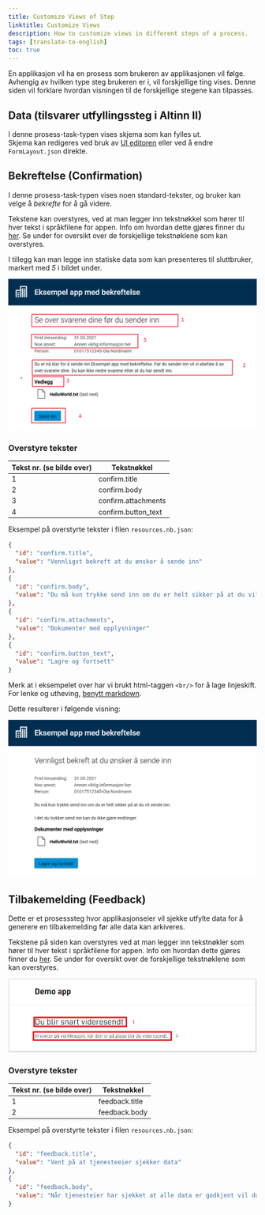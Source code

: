 ```yaml
---
title: Customize Views of Step
linktitle: Customize Views
description: How to customize views in different steps of a process.
tags: [translate-to-english]
toc: true
---
```


En applikasjon vil ha en prosess som brukeren av applikasjonen vil følge. 
Avhengig av hvilken type steg brukeren er i, vil forskjellige ting vises. 
Denne siden vil forklare hvordan visningen til de forskjellige stegene kan tilpasses.

## Data (tilsvarer utfyllingssteg i Altinn II)
I denne prosess-task-typen vises skjema som kan fylles ut.  
Skjema kan redigeres ved bruk av [UI editoren](../../ui-editor) eller ved å endre `FormLayout.json` direkte.

## Bekreftelse (Confirmation)
I denne prosess-task-typen vises noen standard-tekster, og bruker kan velge å *bekrefte* for å gå videre.

Tekstene kan overstyres, ved at man legger inn tekstnøkkel som hører til hver tekst i språkfilene for appen. Info
om hvordan dette gjøres finner du [her](../../tekster). Se under for oversikt over de forskjellige tekstnøklene som kan
overstyres.

I tillegg kan man legge inn statiske data som kan presenteres til sluttbruker, markert med *5* i bildet under. 

![Bekreftelses-visningen](texts.png "Tekster som kan endres/overstyres i bekreftelses-visningen")

### Overstyre tekster

| Tekst nr. (se bilde over) | Tekstnøkkel         |
| ------------------------- | ------------------- |
| 1                         | confirm.title       |
| 2                         | confirm.body        |
| 3                         | confirm.attachments |
| 4                         | confirm.button_text |

Eksempel på overstyrte tekster i filen `resources.nb.json`:

```json
{
  "id": "confirm.title",
  "value": "Vennligst bekreft at du ønsker å sende inn"
},
{
  "id": "confirm.body",
  "value": "Du må kun trykke send inn om du er helt sikker på at du vil sende inn. <br/><br/>I det du trykker send inn kan du ikke gjøre endringer."
},
{
  "id": "confirm.attachments",
  "value": "Dokumenter med opplysninger"
},
{
  "id": "confirm.button_text",
  "value": "Lagre og fortsett"
}
```

Merk at i eksempelet over har vi brukt html-taggen `<br/>` for å lage linjeskift.
For lenke og utheving, [benytt markdown](../../tekster#formatering-av-tekster).

Dette resulterer i følgende visning:

![Bekreftelses-visningen](overridden.png "Overstyrte tekster på bekreftelses-visningen")

## Tilbakemelding (Feedback)
Dette er et prosesssteg hvor applikasjonseier vil sjekke utfylte data for å generere en tilbakemelding før alle data kan arkiveres.

Tekstene på siden kan overstyres ved at man legger inn tekstnøkler som hører til hver tekst i språkfilene for appen. Info om hvordan dette gjøres finner du [her](../../tekster). Se under for oversikt over de forskjellige tekstnøklene som kan overstyres.

![Tilbakemelding-visningen](feedback-default.png "Tekster som kan endres/overstyres i tilbakemelding-visningen")

### Overstyre tekster

| Tekst nr. (se bilde over) | Tekstnøkkel       |
| ------------------------- | ----------------- |
| 1                         | feedback.title    |
| 2                         | feedback.body     |

Eksempel på overstyrte tekster i filen `resources.nb.json`:

```json
{
  "id": "feedback.title",
  "value": "Vent på at tjenesteeier sjekker data"
},
{
  "id": "feedback.body",
  "value": "Når tjenesteier har sjekket at alle data er godkjent vil du bli automatisk sendt videre til siste steg i prosessen."
}
```